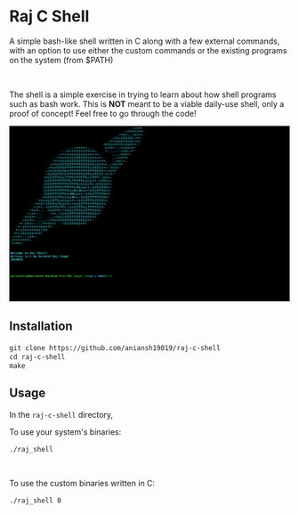 # Raj C Shell
A simple bash-like shell written in C along with a few external commands, with an option to use either the custom commands or the existing programs on the system (from $PATH)

<br>

The shell is a simple exercise in trying to learn about how shell programs such as bash work. This is **NOT** meant to be a viable daily-use shell, only a proof of concept! Feel free to go through the code!

![Raj C Shell Screenshot](screenshots/1.png)

## Installation

```
git clone https://github.com/aniansh19019/raj-c-shell
cd raj-c-shell
make
```

## Usage

In the `raj-c-shell` directory,

To use your system's binaries:

```
./raj_shell
```

<br>

To use the custom binaries written in C:

```
./raj_shell 0
```
